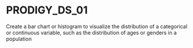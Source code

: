 # PRODIGY_DS_01
Create a bar chart or histogram to visualize the distribution of a categorical or continuous variable, such as the distribution of ages or genders in a population
